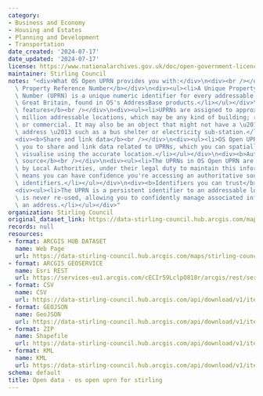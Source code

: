 ```yaml
---
category:
- Business and Economy
- Housing and Estates
- Planning and Development
- Transportation
date_created: '2024-07-17'
date_updated: '2024-07-17'
license: https://www.nationalarchives.gov.uk/doc/open-government-licence/version/3/
maintainer: Stirling Council
notes: "<div>What OS Open UPRN provides you with:</div>\n<div><br /></div>\n<div><b>Unique\
  \ Property Reference Number</b></div>\n<div><ul><li>A Unique Property Reference\
  \ Number (UPRN) is a unique numeric identifier for every addressable location in\
  \ Great Britain, found in OS's AddressBase products.</li></ul></div>\n<div><b>Addressable\
  \ features</b><br /></div>\n<div><ul><li>UPRNs are assigned to approximately 40\
  \ million addressable locations, which may be any kind of building; residential\
  \ or commercial. It may also be an object that might not have a \u2018postal \u2019\
  \ address \u2013 such as a bus shelter or electricity sub-station.</li></ul></div>\n\
  <div><b>Share and link data</b><br /></div>\n<div><ul><li>OS Open UPRN will enable\
  \ you to share and link data related to UPRNs, which you can spatially analyse and\
  \ visualise using the accurate location.</li></ul></div>\n<div><b>Authoritative\
  \ source</b><br /></div>\n<div><ul><li>The UPRNs in OS Open UPRN are primarily allocated\
  \ by Local Authorities, under their legal duty to maintain this information. This\
  \ means you can have confidence you're accessing an authoritative source of these\
  \ identifiers.</li></ul></div>\n<div><b>Identifiers you can trust</b><br /></div>\n\
  <div><ul><li>The UPRN is a persistent identifier to an addressable location that\
  \ is never re-used, allowing you to confidently manage associated information to\
  \ an address.</li></ul></div>"
organization: Stirling Council
original_dataset_link: https://data-stirling-council.hub.arcgis.com/maps/stirling-council::open-data-os-open-uprn-for-stirling
records: null
resources:
- format: ARCGIS HUB DATASET
  name: Web Page
  url: https://data-stirling-council.hub.arcgis.com/maps/stirling-council::open-data-os-open-uprn-for-stirling
- format: ARCGIS GEOSERVICE
  name: Esri REST
  url: https://services-eu1.arcgis.com/cECIr59LclpO818r/arcgis/rest/services/open_data_os_openuprn_stirling/FeatureServer/0
- format: CSV
  name: CSV
  url: https://data-stirling-council.hub.arcgis.com/api/download/v1/items/cb7e3badb3f9481cbb96be344c8d339e/csv?layers=0
- format: GEOJSON
  name: GeoJSON
  url: https://data-stirling-council.hub.arcgis.com/api/download/v1/items/cb7e3badb3f9481cbb96be344c8d339e/geojson?layers=0
- format: ZIP
  name: Shapefile
  url: https://data-stirling-council.hub.arcgis.com/api/download/v1/items/cb7e3badb3f9481cbb96be344c8d339e/shapefile?layers=0
- format: KML
  name: KML
  url: https://data-stirling-council.hub.arcgis.com/api/download/v1/items/cb7e3badb3f9481cbb96be344c8d339e/kml?layers=0
schema: default
title: Open data - os open uprn for stirling
---
```

